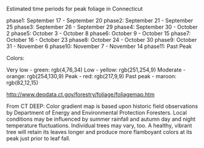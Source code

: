 Estimated time periods for peak foliage in Connecticut

phase1: September 17 - September 20
phase2: September 21 - September 25
phase3: September 26 - September 29
phase4: September 30 - October 2
phase5: October 3 - October 8
phase6: October 9 - October 15
phase7: October 16 - October 23
phase8: October 24 - October 30
phase9: October 31 - November 6
phase10: November 7 - November 14
phase11: Past Peak

Colors:

Very low - green: rgb(4,76,34)
Low - yellow: rgb(251,254,9)
Moderate - orange: rgb(254,130,9)
Peak - red: rgb(217,9,9)
Past peak - maroon: rgb(82,12,15)


http://www.depdata.ct.gov/forestry/foliage/foliagemap.htm

From CT DEEP: Color gradient map is based upon historic field observations by Department of Energy and Environmental Protection Foresters. Local conditions may be influenced by summer rainfall and autumn day and night temperature fluctuations. Individual trees may vary, too. A healthy, vibrant tree will retain its leaves longer and produce more flamboyant colors at its peak just prior to leaf fall. 